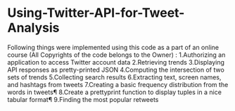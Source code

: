 # Using-Twitter-API-for-Tweet-Analysis
Following things were implemented using this code as a part of an online course (All Copyrights of the code belongs to the Owner) : 
  1.Authorizing an application to access Twitter account data
  2.Retrieving trends
  3.Displaying API responses as pretty-printed JSON
  4.Computing the intersection of two sets of trends
  5.Collecting search results
  6.Extracting text, screen names, and hashtags from tweets
  7.Creating a basic frequency distribution from the words in tweets¶
  8.Create a prettyprint function to display tuples in a nice tabular format¶
  9.Finding the most popular retweets

